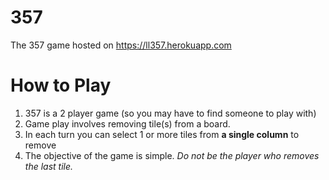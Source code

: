 # 357
The 357 game hosted on https://ll357.herokuapp.com

# How to Play
1. 357 is a 2 player game (so you may have to find someone to play with)
1. Game play involves removing tile(s) from a board.
1. In each turn you can select 1 or more tiles from **a single column** to remove
1. The objective of the game is simple. *Do not be the player who removes the last tile.*
